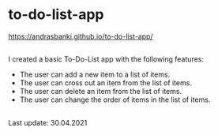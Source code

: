 # to-do-list-app

https://andrasbanki.github.io/to-do-list-app/

##

I created a basic To-Do-List app with the following features:

- The user can add a new item to a list of items.
- The user can cross out an item from the list of items.
- The user can delete an item from the list of items.
- The user can change the order of items in the list of items.

##

Last update: 30.04.2021

